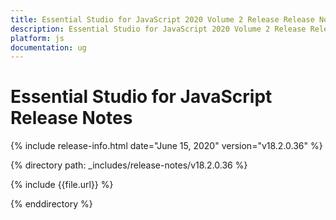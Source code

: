 ```yaml
---
title: Essential Studio for JavaScript 2020 Volume 2 Release Release Notes  
description: Essential Studio for JavaScript 2020 Volume 2 Release Release Notes  
platform: js
documentation: ug
---
```


# Essential Studio for JavaScript  Release Notes  

{% include release-info.html date="June 15, 2020"  version="v18.2.0.36" %} 


{% directory path: _includes/release-notes/v18.2.0.36 %}

{% include {{file.url}} %}

{% enddirectory %}